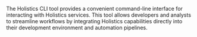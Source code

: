 The Holistics CLI tool provides a convenient command-line interface for interacting with Holistics services. This tool allows developers and analysts to streamline workflows by integrating Holistics capabilities directly into their development environment and automation pipelines.
